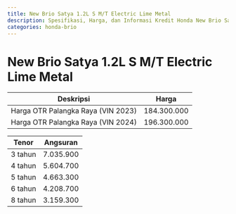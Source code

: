 ```yaml
---
title: New Brio Satya 1.2L S M/T Electric Lime Metal
description: Spesifikasi, Harga, dan Informasi Kredit Honda New Brio Satya 1.2L S M/T Electric Lime Metal
categories: honda-brio
---
```

# New Brio Satya 1.2L S M/T Electric Lime Metal

| Deskripsi | Harga |
| --- | --- |
| Harga OTR Palangka Raya (VIN 2023) | 184.300.000 |
| Harga OTR Palangka Raya (VIN 2024) | 196.300.000 |

| Tenor | Angsuran |
| --- | --- |
| 3 tahun | 7.035.900 |
| 4 tahun | 5.604.700 |
| 5 tahun | 4.663.300 |
| 6 tahun | 4.208.700 |
| 8 tahun | 3.159.300 |

